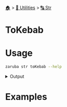 <!--startTocHeader-->
[🏠](../../README.md) > [🔧 Utilities](../README.md) > [🔠 Str](README.md)
# ToKebab
<!--endTocHeader-->

# Usage


```bash
zaruba str toKebab --help
```
 
<details>
<summary>Output</summary>
 
```````
Turn string into kebab-case

Usage:
  zaruba str toKebab <string> [flags]

Flags:
  -h, --help   help for toKebab
```````
</details>


# Examples



<!--startTocSubtopic-->

<!--endTocSubtopic-->